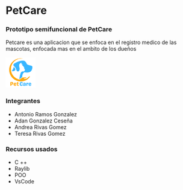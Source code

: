 # PetCare
### Prototipo semifuncional de PetCare

Petcare es una aplicacion que se enfoca en el registro medico de las mascotas, enfocada mas en el ambito de los dueños

<img src="assets/PetCare_LOGO.png" style="width: 80px;">

### Integrantes
- Antonio Ramos Gonzalez
- Adan Gonzalez Ceseña
- Andrea Rivas Gomez
- Teresa Rivas Gomez

### Recursos usados
- C ++
- Raylib
- POO
- VsCode

